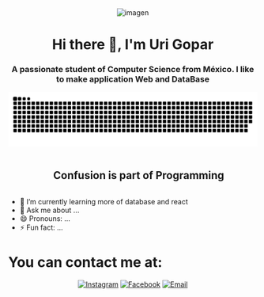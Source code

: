 <div id="header" align="center">
     <img src="https://sergimateo.com/wp-content/2012/08/fotos-panoramicas-12.jpg" alt="imagen" align="center" width="800" height="200">
    <h1 align="center">Hi there 👋, I'm Uri Gopar</h1>
    <h3 align="center">A passionate student of Computer Science from México. I like to make application Web and DataBase</h3>
</div>

<!--- snake -->
<div align="center">
  <img  src="https://github.com/1999AZZAR/1999AZZAR/blob/main/resources/img/grid-snake.svg"
       alt="snake" /></a>
</div>


<!--h2 without bottom border-->
<div id="user-content-toc">
  <ul align="center">
    <summary><h2 style="display: inline-block">Confusion is part of Programming</h2></summary>
  </ul>
</div>

- 🌱 I’m currently learning more of database and react
- 💬 Ask me about ...
- 😄 Pronouns: ...
- ⚡ Fun fact: ...

<h1>You can contact me at:</h1>
<div id="header" align="center">
    <span><a href="https://www.instagram.com/uri_gopar/"><img src="https://clipartart.com/images/instagram-logo-clipart-png-3.png" alt="Instagram" width="100"></a></span>
    <a href="https://www.facebook.com/uri.gopar"><img src="https://www.srlf.org/wp-content/uploads/2016/04/Logo_Facebook.png" alt="Facebook" width="115" height="105"></a>
     <a href=""><img src="https://www.fenj.nl/wp-content/uploads/2021/04/Google-Workspace-Gmail.png" alt="Email" width="115" height="90"></a>
</div>

